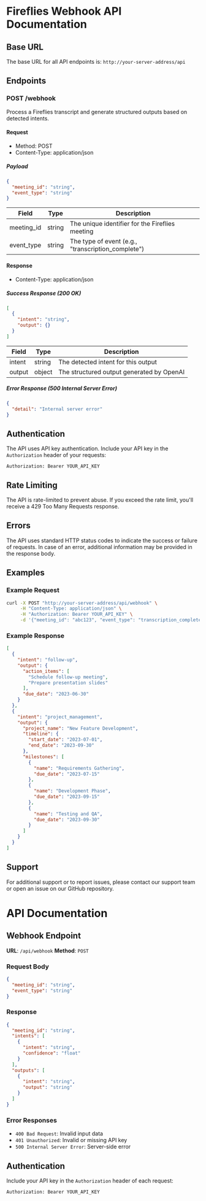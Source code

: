 # Fireflies Webhook API Documentation

## Base URL

The base URL for all API endpoints is: `http://your-server-address/api`

## Endpoints

### POST /webhook

Process a Fireflies transcript and generate structured outputs based on detected intents.

#### Request

- Method: POST
- Content-Type: application/json

##### Payload

```json
{
  "meeting_id": "string",
  "event_type": "string"
}
```

| Field | Type | Description |
|-------|------|-------------|
| meeting_id | string | The unique identifier for the Fireflies meeting |
| event_type | string | The type of event (e.g., "transcription_complete") |

#### Response

- Content-Type: application/json

##### Success Response (200 OK)

```json
[
  {
    "intent": "string",
    "output": {}
  }
]
```

| Field | Type | Description |
|-------|------|-------------|
| intent | string | The detected intent for this output |
| output | object | The structured output generated by OpenAI |

##### Error Response (500 Internal Server Error)

```json
{
  "detail": "Internal server error"
}
```

## Authentication

The API uses API key authentication. Include your API key in the `Authorization` header of your requests:

```
Authorization: Bearer YOUR_API_KEY
```

## Rate Limiting

The API is rate-limited to prevent abuse. If you exceed the rate limit, you'll receive a 429 Too Many Requests response.

## Errors

The API uses standard HTTP status codes to indicate the success or failure of requests. In case of an error, additional information may be provided in the response body.

## Examples

### Example Request

```bash
curl -X POST "http://your-server-address/api/webhook" \
     -H "Content-Type: application/json" \
     -H "Authorization: Bearer YOUR_API_KEY" \
     -d '{"meeting_id": "abc123", "event_type": "transcription_complete"}'
```

### Example Response

```json
[
  {
    "intent": "follow-up",
    "output": {
      "action_items": [
        "Schedule follow-up meeting",
        "Prepare presentation slides"
      ],
      "due_date": "2023-06-30"
    }
  },
  {
    "intent": "project_management",
    "output": {
      "project_name": "New Feature Development",
      "timeline": {
        "start_date": "2023-07-01",
        "end_date": "2023-09-30"
      },
      "milestones": [
        {
          "name": "Requirements Gathering",
          "due_date": "2023-07-15"
        },
        {
          "name": "Development Phase",
          "due_date": "2023-09-15"
        },
        {
          "name": "Testing and QA",
          "due_date": "2023-09-30"
        }
      ]
    }
  }
]
```

## Support

For additional support or to report issues, please contact our support team or open an issue on our GitHub repository.
# API Documentation

## Webhook Endpoint

**URL**: `/api/webhook`
**Method**: `POST`

### Request Body

```json
{
  "meeting_id": "string",
  "event_type": "string"
}
```

### Response

```json
{
  "meeting_id": "string",
  "intents": [
    {
      "intent": "string",
      "confidence": "float"
    }
  ],
  "outputs": [
    {
      "intent": "string",
      "output": "string"
    }
  ]
}
```

### Error Responses

- `400 Bad Request`: Invalid input data
- `401 Unauthorized`: Invalid or missing API key
- `500 Internal Server Error`: Server-side error

## Authentication

Include your API key in the `Authorization` header of each request:

```
Authorization: Bearer YOUR_API_KEY
```
